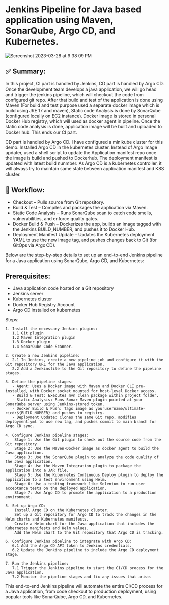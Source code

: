 # Jenkins Pipeline for Java based application using Maven, SonarQube, Argo CD, and Kubernetes.

![Screenshot 2023-03-28 at 9 38 09 PM](https://user-images.githubusercontent.com/43399466/228301952-abc02ca2-9942-4a67-8293-f76647b6f9d8.png)

## ✅ Summary:

In this project, CI part is handled by Jenkins, CD part is handled by Argo CD. Once the development team develops a java application, we will go head and trigger the jenkins pipeline, which will checkout the code from configured git repo. After that build and test of the application is done using Maven (For build and test purpose used a separate docker image which is build using JRE 17 and maven), Static code Analysis is done by SonarQube (configured locally on EC2 instance). Docker image is stored in personal Docker Hub registry, which will used as docker agent in pipeline. Once the static code analysis is done, application image will be built and uploaded to Docker hub. This ends our CI part.

CD part is handled by Argo CD. I have configured a minikube cluster for this demo. Installed Argo CD in the kubernetes cluster. Instead of Argo Image updater, used a shell script to update the Application manifest repo once the image is build and pushed to Dockerhub. The deployment manifest is updated with latest build nunmber. As Argo CD is a kubernetes controller, it will always try to maintain same state between application manifest and K8S cluster. 

## 🚀 Workflow:

- Checkout – Pulls source from Git repository.
- Build & Test – Compiles and packages the application via Maven.
- Static Code Analysis – Runs SonarQube scan to catch code smells, vulnerabilities, and enforce quality gates.
- Docker Build & Push – Dockerizes the app, builds an image tagged with the Jenkins BUILD_NUMBER, and pushes it to Docker Hub.
- Deployment Manifest Update – Updates the Kubernetes deployment YAML to use the new image tag, and pushes changes back to Git (for GitOps via Argo CD).


Below are the step-by-step details to set up an end-to-end Jenkins pipeline for a Java application using SonarQube, Argo CD, and Kubernetes:

## Prerequisites:

   -  Java application code hosted on a Git repository
   -  Jenkins server
   -  Kubernetes cluster
   -  Docker Hub Registry Account
   -  Argo CD installed on kubernetes

Steps:

    1. Install the necessary Jenkins plugins:
       1.1 Git plugin
       1.2 Maven Integration plugin
       1.3 Docker plugin
       1.4 SonarQube Code Scanner.

    2. Create a new Jenkins pipeline:
       2.1 In Jenkins, create a new pipeline job and configure it with the Git repository URL for the Java application.
       2.2 Add a Jenkinsfile to the Git repository to define the pipeline stages.

    3. Define the pipeline stages:
       - Agent: Uses a Docker image with Maven and Docker CLI pre-installed, with Docker socket mounted for host-level Docker access.
       - Build & Test: Executes mvn clean package within project folder.
       - Static Analysis: Runs Sonar Maven plugin pointed at your SonarQube server using Jenkins-stored token.
       - Docker Build & Push: Tags image as yourusername/ultimate-cicd:${BUILD_NUMBER} and pushes to registry.
       - Deployment Update: Clones the same Git repo, modifies deployment.yml to use new tag, and pushes commit to main branch for Argo CD sync.

    4. Configure Jenkins pipeline stages:
        Stage 1: Use the Git plugin to check out the source code from the Git repository.
        Stage 2: Use the Maven-Docker image as docker agent to build the Java application.
        Stage 3: Use the SonarQube plugin to analyze the code quality of the Java application.
        Stage 4: Use the Maven Integration plugin to package the application into a JAR file.
        Stage 5: Use the Kubernetes Continuous Deploy plugin to deploy the application to a test environment using Helm.
        Stage 6: Use a testing framework like Selenium to run user acceptance tests on the deployed application.
        Stage 7: Use Argo CD to promote the application to a production environment.

    5. Set up Argo CD:
        Install Argo CD on the Kubernetes cluster.
        Set up a Git repository for Argo CD to track the changes in the Helm charts and Kubernetes manifests.
        Create a Helm chart for the Java application that includes the Kubernetes manifests and Helm values.
        Add the Helm chart to the Git repository that Argo CD is tracking.

    6. Configure Jenkins pipeline to integrate with Argo CD:
       6.1 Add the Argo CD API token to Jenkins credentials.
       6.2 Update the Jenkins pipeline to include the Argo CD deployment stage.

    7. Run the Jenkins pipeline:
       7.1 Trigger the Jenkins pipeline to start the CI/CD process for the Java application.
       7.2 Monitor the pipeline stages and fix any issues that arise.

This end-to-end Jenkins pipeline will automate the entire CI/CD process for a Java application, from code checkout to production deployment, using popular tools like SonarQube, Argo CD, and Kubernetes.

